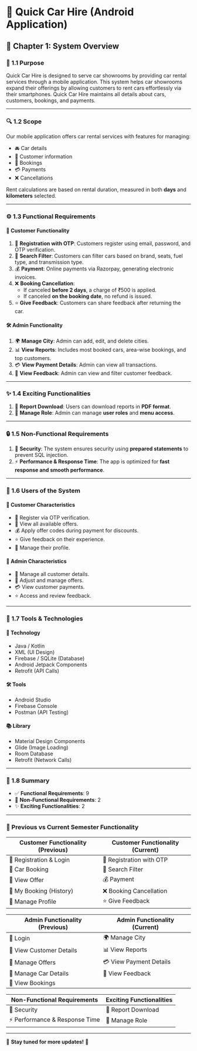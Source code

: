 # 🤖 Quick Car Hire (Android Application)

## 📌 Chapter 1: System Overview

### 🎯 1.1 Purpose
Quick Car Hire is designed to serve car showrooms by providing car rental services through a mobile application. This system helps car showrooms expand their offerings by allowing customers to rent cars effortlessly via their smartphones. Quick Car Hire maintains all details about cars, customers, bookings, and payments.

---

### 🔍 1.2 Scope
Our mobile application offers car rental services with features for managing:
- 🚘 Car details
- 👥 Customer information
- 📅 Bookings
- 💳 Payments
- ❌ Cancellations

Rent calculations are based on rental duration, measured in both **days** and **kilometers** selected.

---

### ⚙️ 1.3 Functional Requirements

#### 👤 Customer Functionality
1. 📝 **Registration with OTP**: Customers register using email, password, and OTP verification.
2. 🔎 **Search Filter**: Customers can filter cars based on brand, seats, fuel type, and transmission type.
3. 💰 **Payment**: Online payments via Razorpay, generating electronic invoices.
4. ❌ **Booking Cancellation**: 
   - If canceled **before 2 days**, a charge of ₹500 is applied.
   - If canceled **on the booking date**, no refund is issued.
5. ⭐ **Give Feedback**: Customers can share feedback after returning the car.

#### 🛠️ Admin Functionality
1. 🌍 **Manage City**: Admin can add, edit, and delete cities.
2. 📊 **View Reports**: Includes most booked cars, area-wise bookings, and top customers.
3. 💳 **View Payment Details**: Admin can view all transactions.
4. 📝 **View Feedback**: Admin can view and filter customer feedback.

---

### ✨ 1.4 Exciting Functionalities
1. 📄 **Report Download**: Users can download reports in **PDF format**.
2. 🔑 **Manage Role**: Admin can manage **user roles** and **menu access**.

---

### 🔒 1.5 Non-Functional Requirements
1. 🔐 **Security**: The system ensures security using **prepared statements** to prevent SQL injection.
2. ⚡ **Performance & Response Time**: The app is optimized for **fast response and smooth performance**.

---

### 🏁 1.6 Users of the System

#### 👥 Customer Characteristics
- 📌 Register via OTP verification.
- 🎁 View all available offers.
- 💰 Apply offer codes during payment for discounts.
- ⭐ Give feedback on their experience.
- 👤 Manage their profile.

#### 🏢 Admin Characteristics
- 👥 Manage all customer details.
- 🎁 Adjust and manage offers.
- 💳 View customer payments.
- ⭐ Access and review feedback.

---

### 🔧 1.7 Tools & Technologies

#### 📱 **Technology**
- Java / Kotlin
- XML (UI Design)
- Firebase / SQLite (Database)
- Android Jetpack Components
- Retrofit (API Calls)

#### 🛠️ **Tools**
- Android Studio
- Firebase Console
- Postman (API Testing)

#### 📚 **Library**
- Material Design Components
- Glide (Image Loading)
- Room Database
- Retrofit (Network Calls)

---

### 📢 1.8 Summary
- ✅ **Functional Requirements**: 9
- 🔐 **Non-Functional Requirements**: 2
- ✨ **Exciting Functionalities**: 2

---

### 🔄 Previous vs Current Semester Functionality

| **Customer Functionality** (Previous) | **Customer Functionality** (Current) |
|------------------------------|----------------------------|
| 📝 Registration & Login  | 📝 Registration with OTP |
| 🚗 Car Booking  | 🔎 Search Filter |
| 🎁 View Offer  | 💰 Payment |
| 📖 My Booking (History) | ❌ Booking Cancellation |
| 👤 Manage Profile  | ⭐ Give Feedback |

| **Admin Functionality** (Previous) | **Admin Functionality** (Current) |
|------------------------------|----------------------------|
| 🔑 Login  | 🌍 Manage City |
| 👥 View Customer Details  | 📊 View Reports |
| 🎁 Manage Offers  | 💳 View Payment Details |
| 🚗 Manage Car Details  | 📝 View Feedback |
| 📅 View Bookings  | |

| **Non-Functional Requirements** | **Exciting Functionalities** |
|------------------------------|----------------------------|
| 🔐 Security | 📄 Report Download |
| ⚡ Performance & Response Time | 🔑 Manage Role |

---

🚀 **Stay tuned for more updates!** 🎉
